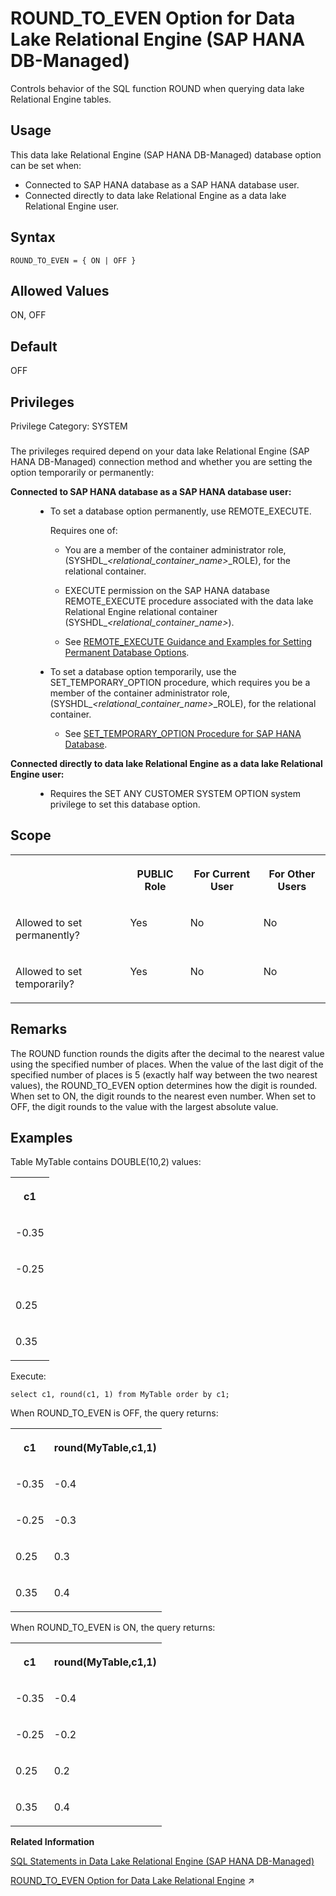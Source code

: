 <!-- loioa9bc41c21e7a44b39e48a3bed69742e5 -->

# ROUND\_TO\_EVEN Option for Data Lake Relational Engine \(SAP HANA DB-Managed\)

Controls behavior of the SQL function ROUND when querying data lake Relational Engine tables.



<a name="loioa9bc41c21e7a44b39e48a3bed69742e5__section_dzz_4jj_kyb"/>

## Usage

This data lake Relational Engine \(SAP HANA DB-Managed\) database option can be set when:

-   Connected to SAP HANA database as a SAP HANA database user.
-   Connected directly to data lake Relational Engine as a data lake Relational Engine user.



<a name="loioa9bc41c21e7a44b39e48a3bed69742e5__section_lyv_s3z_lrb"/>

## Syntax

```
ROUND_TO_EVEN = { ON | OFF }
```



<a name="loioa9bc41c21e7a44b39e48a3bed69742e5__section_dhh_t3z_lrb"/>

## Allowed Values

ON, OFF



<a name="loioa9bc41c21e7a44b39e48a3bed69742e5__section_pnt_53z_lrb"/>

## Default

OFF



<a name="loioa9bc41c21e7a44b39e48a3bed69742e5__section_ojw_h5b_dxb"/>

## Privileges

Privilege Category: SYSTEM



### 

The privileges required depend on your data lake Relational Engine \(SAP HANA DB-Managed\) connection method and whether you are setting the option temporarily or permanently:


<dl>
<dt><b>

Connected to SAP HANA database as a SAP HANA database user:

</b></dt>
<dd>

-   To set a database option permanently, use REMOTE\_EXECUTE.

    Requires one of:

    -   You are a member of the container administrator role, \(SYSHDL\_*<relational\_container\_name\>*\_ROLE\), for the relational container.
    -   EXECUTE permission on the SAP HANA database REMOTE\_EXECUTE procedure associated with the data lake Relational Engine relational container \(SYSHDL\_*<relational\_container\_name\>*\).

    -   See [REMOTE\_EXECUTE Guidance and Examples for Setting Permanent Database Options](remote-execute-guidance-and-examples-for-setting-permanent-database-options-0023bea.md).


-   To set a database option temporarily, use the SET\_TEMPORARY\_OPTION procedure, which requires you be a member of the container administrator role, \(SYSHDL\_*<relational\_container\_name\>*\_ROLE\), for the relational container.

    -   See [SET\_TEMPORARY\_OPTION Procedure for SAP HANA Database](../080-sap-hana-database-for-data-lake-relational-engine/set-temporary-option-procedure-for-sap-hana-database-abcd703.md).





</dd><dt><b>

Connected directly to data lake Relational Engine as a data lake Relational Engine user:

</b></dt>
<dd>

-   Requires the SET ANY CUSTOMER SYSTEM OPTION system privilege to set this database option.



</dd>
</dl>



<a name="loioa9bc41c21e7a44b39e48a3bed69742e5__section_ubm_v3z_lrb"/>

## Scope


<table>
<tr>
<th valign="top">

 

</th>
<th valign="top">

PUBLIC Role

</th>
<th valign="top">

For Current User

</th>
<th valign="top">

For Other Users

</th>
</tr>
<tr>
<td valign="top">

Allowed to set permanently?

</td>
<td valign="top">

Yes

</td>
<td valign="top">

No

</td>
<td valign="top">

No

</td>
</tr>
<tr>
<td valign="top">

Allowed to set temporarily?

</td>
<td valign="top">

Yes

</td>
<td valign="top">

No

</td>
<td valign="top">

No

</td>
</tr>
</table>



<a name="loioa9bc41c21e7a44b39e48a3bed69742e5__section_tdx_v3z_lrb"/>

## Remarks

The ROUND function rounds the digits after the decimal to the nearest value using the specified number of places. When the value of the last digit of the specified number of places is 5 \(exactly half way between the two nearest values\), the ROUND\_TO\_EVEN option determines how the digit is rounded. When set to ON, the digit rounds to the nearest even number. When set to OFF, the digit rounds to the value with the largest absolute value.



<a name="loioa9bc41c21e7a44b39e48a3bed69742e5__section_ofc_1jz_lrb"/>

## Examples

Table MyTable contains DOUBLE\(10,2\) values:


<table>
<tr>
<th valign="top">

c1

</th>
</tr>
<tr>
<td valign="top">

\-0.35

</td>
</tr>
<tr>
<td valign="top">

\-0.25

</td>
</tr>
<tr>
<td valign="top">

0.25

</td>
</tr>
<tr>
<td valign="top">

0.35

</td>
</tr>
</table>

Execute:

```
select c1, round(c1, 1) from MyTable order by c1;
```

When ROUND\_TO\_EVEN is OFF, the query returns:


<table>
<tr>
<th valign="top">

c1

</th>
<th valign="top">

round\(MyTable,c1,1\)

</th>
</tr>
<tr>
<td valign="top">

\-0.35

</td>
<td valign="top">

\-0.4

</td>
</tr>
<tr>
<td valign="top">

\-0.25

</td>
<td valign="top">

\-0.3

</td>
</tr>
<tr>
<td valign="top">

0.25

</td>
<td valign="top">

0.3

</td>
</tr>
<tr>
<td valign="top">

0.35

</td>
<td valign="top">

0.4

</td>
</tr>
</table>

When ROUND\_TO\_EVEN is ON, the query returns:


<table>
<tr>
<th valign="top">

c1

</th>
<th valign="top">

round\(MyTable,c1,1\)

</th>
</tr>
<tr>
<td valign="top">

\-0.35

</td>
<td valign="top">

\-0.4

</td>
</tr>
<tr>
<td valign="top">

\-0.25

</td>
<td valign="top">

\-0.2

</td>
</tr>
<tr>
<td valign="top">

0.25

</td>
<td valign="top">

0.2

</td>
</tr>
<tr>
<td valign="top">

0.35

</td>
<td valign="top">

0.4

</td>
</tr>
</table>

**Related Information**  


[SQL Statements in Data Lake Relational Engine \(SAP HANA DB-Managed\)](../030-sql-statements/sql-statements-in-data-lake-relational-engine-sap-hana-db-managed-2d1725b.md "Data lake Relational Engine supports many SQL statements to allow you to perform such tasks as create database objects, administer your system, and manipulate data.")

[ROUND_TO_EVEN Option for Data Lake Relational Engine](https://help.sap.com/viewer/19b3964099384f178ad08f2d348232a9/2024_3_QRC/en-US/a27d00e384f210158811cdeec5401d23.html "Controls behavior of the SQL function ROUND when querying data lake Relational Engine tables.") :arrow_upper_right:

